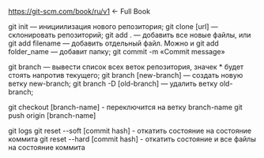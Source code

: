 https://git-scm.com/book/ru/v1 <- Full Book

git init — инициилизация нового репозитория;
git clone [url] — склонировать репозиторий;
git add . — добавить все новые файлы, или git add filename — добавить отдельный файл. Можно и git add folder_name — добавит папку;
git commit -m «Commit message»

git branch — вывести список всех веток репозитория, значек * будет стоять напротив текущего;
git branch [new-branch] — создать новую ветку new-branch;
git branch -D [old-branch] — удалить ветку old-branch;

git checkout [branch-name] - переключится на ветку branch-name
git push origin [branch-name]

git logs
git reset --soft [commit hash] - откатить состояние на состояние коммита
git reset --hard [commit hash] - откатить состояние и все файлы на состояние коммита
